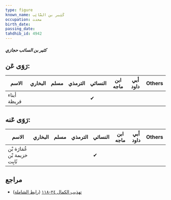 ```yaml
---
type: figure
known_name: كَثِير بن السَّائِب
occupation: محدث
birth_date:
passing_date:
tahdhib_id: 4942
---
```

##### كثير بن السائب حجازي

## رَوَى عَن:
| الاسم       | البخاري | مسلم | الترمذي | النسائي | ابن ماجه | أبي داود | Others |
| ----------- | ------- | ---- | ------- | ------- | -------- | -------- | ------ |
| أبناء قريظة |         |      |         | ✔       |          |          |        |
## رَوَى عَنه:
| الاسم                         | البخاري | مسلم | الترمذي | النسائي | ابن ماجه | أبي داود | Others |
| ----------------------------- | ------- | ---- | ------- | ------- | -------- | -------- | ------ |
| عُمَارَة بْن خزيمة بْن ثَابِت |         |      |         | ✔       |          |          |        |
## مراجع
- [تهذيب الكمال ٢٤-١١٨](obsidian://open?vault=Tahdhib-al-Kamal&file=Figures/٤٩٤٢-كثير%20بن%20السائب%20حجازي) ([رابط الشاملة](https://shamela.ws/book/3722/12630))